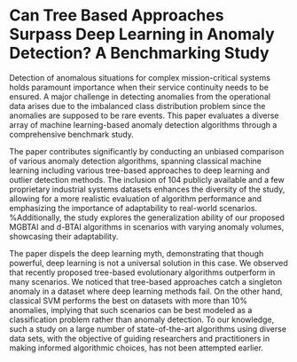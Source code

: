 # Can Tree Based Approaches Surpass Deep Learning in Anomaly Detection? A Benchmarking Study

Detection of anomalous situations for complex mission-critical systems holds paramount importance when their service continuity needs to be ensured. A major challenge in detecting anomalies from the operational data arises due to the imbalanced class distribution problem since the anomalies are supposed to be rare events. This paper evaluates a diverse array of machine learning-based anomaly detection algorithms through a comprehensive benchmark study. 

The paper contributes significantly by conducting an unbiased comparison of various anomaly detection algorithms, spanning classical machine learning including various tree-based approaches to deep learning and outlier detection methods. The inclusion of 104 publicly available and a few proprietary industrial systems datasets enhances the diversity of the study, allowing for a more realistic evaluation of algorithm performance and emphasizing the importance of adaptability to real-world scenarios. %Additionally, the study explores the generalization ability of our proposed MGBTAI and d-BTAI algorithms in scenarios with varying anomaly volumes, showcasing their adaptability. 
    
The paper dispels the deep learning myth, demonstrating that though powerful, deep learning is not a universal solution in this case. We observed that recently proposed tree-based evolutionary algorithms outperform in many scenarios. We noticed that 
tree-based approaches catch a singleton anomaly in a dataset where deep learning methods fail. On the other hand, classical SVM performs the best on datasets with more than 10\% anomalies, implying that such scenarios can be best modeled as a classification problem rather than anomaly detection. To our knowledge, such a study on a large number of state-of-the-art algorithms using diverse data sets, with the objective of guiding researchers and practitioners in making informed algorithmic choices, has not been attempted earlier.
